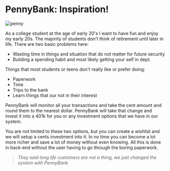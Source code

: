 # PennyBank: Inspiration!

![penny](https://user-images.githubusercontent.com/22113022/30369675-2ab9ee0e-982a-11e7-8d7f-9d875713abe3.jpg)

As a college student at the age of early 20's I want to have fun and enjoy my early 20s. The majority of students don't think of retirement until later in life. There are two basic problems here:

* Wasting time in things and situation that do not matter for future security
* Building a spending habit and most likely getting your self in dept.

Things that most students or teens don't really like or prefer doing:
* Paperwork
* Time
* Trips to the bank
* Learn things that our not in their interest

PennyBank will monitor all your transactions and take the cent amount and round them to the nearest dollar. PennyBank will take that change and invest it into a 401k for you or any investment options that we have in our system. 

You are not limited to these two options, but you can create a wishlist and we will setup a cents investment into it. In no time you can become a lot more richer and save a lot of money without even knowing. All this is done in back-end without the user having to go through the boring paperwork. 

> *They said long life customers are not a thing, we just changed the system with PennyBank* 
